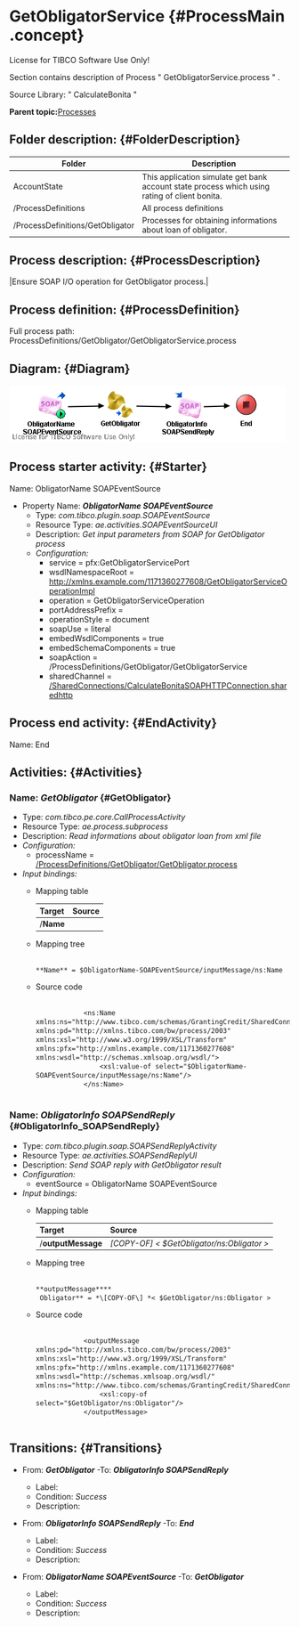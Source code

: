# GetObligatorService {#ProcessMain .concept}

License for TIBCO Software Use Only!

Section contains description of Process " GetObligatorService.process " .

Source Library: " CalculateBonita "

**Parent topic:**[Processes](../../../../projects/AccountState/common/process.md)

## Folder description: {#FolderDescription}

|Folder|Description|
|------|-----------|
|AccountState|This application simulate get bank account state process which using rating of client bonita.|
|/ProcessDefinitions|All process definitions|
|/ProcessDefinitions/GetObligator|Processes for obtaining informations about loan of obligator.|

## Process description: {#ProcessDescription}

|Ensure SOAP I/O operation for GetObligator process.|

## Process definition: {#ProcessDefinition}

Full process path: ProcessDefinitions/GetObligator/GetObligatorService.process

## Diagram: {#Diagram}

![](GetObligatorService.process.png)

## Process starter activity: {#Starter}

Name: ObligatorName SOAPEventSource

-   Property Name: ***ObligatorName SOAPEventSource***
    -   Type: *com.tibco.plugin.soap.SOAPEventSource*
    -   Resource Type: *ae.activities.SOAPEventSourceUI*
    -   Description: *Get input parameters from SOAP for GetObligator process*
    -   *Configuration:*
        -   service = pfx:GetObligatorServicePort
        -   wsdlNamespaceRoot = http://xmlns.example.com/1171360277608/GetObligatorServiceOperationImpl
        -   operation = GetObligatorServiceOperation
        -   portAddressPrefix =
        -   operationStyle = document
        -   soapUse = literal
        -   embedWsdlComponents = true
        -   embedSchemaComponents = true
        -   soapAction = /ProcessDefinitions/GetObligator/GetObligatorService
        -   sharedChannel = [/SharedConnections/CalculateBonitaSOAPHTTPConnection.sharedhttp](../../SharedConnections/CalculateBonitaSOAPHTTPConnection.sharedhttp.md)

## Process end activity: {#EndActivity}

Name: End

## Activities: {#Activities}

### Name: ***GetObligator*** {#GetObligator}

-   Type: *com.tibco.pe.core.CallProcessActivity*
-   Resource Type: *ae.process.subprocess*
-   Description: *Read informations about obligator loan from xml file*
-   *Configuration:*
    -   processName = [/ProcessDefinitions/GetObligator/GetObligator.process](GetObligator.process.md)
-   *Input bindings:*
    -   Mapping table

        |Target|Source|
        |------|------|
        |/**Name**| |

    -   Mapping tree

        ```
        
        **Name** = $ObligatorName-SOAPEventSource/inputMessage/ns:Name
        ```

    -   Source code

        ```
        
                    <ns:Name xmlns:ns="http://www.tibco.com/schemas/GrantingCredit/SharedConnections/Schema1.xsd" xmlns:pd="http://xmlns.tibco.com/bw/process/2003" xmlns:xsl="http://www.w3.org/1999/XSL/Transform" xmlns:pfx="http://xmlns.example.com/1171360277608" xmlns:wsdl="http://schemas.xmlsoap.org/wsdl/">
                        <xsl:value-of select="$ObligatorName-SOAPEventSource/inputMessage/ns:Name"/>
                    </ns:Name>
                
        ```


### Name: ***ObligatorInfo SOAPSendReply*** {#ObligatorInfo_SOAPSendReply}

-   Type: *com.tibco.plugin.soap.SOAPSendReplyActivity*
-   Resource Type: *ae.activities.SOAPSendReplyUI*
-   Description: *Send SOAP reply with GetObligator result*
-   *Configuration:*
    -   eventSource = ObligatorName SOAPEventSource
-   *Input bindings:*
    -   Mapping table

        |Target|Source|
        |------|------|
        |/**outputMessage**|*\[COPY-OF\] < $GetObligator/ns:Obligator \>*|

    -   Mapping tree

        ```
        
        **outputMessage****
         Obligator** = *\[COPY-OF\] *< $GetObligator/ns:Obligator >
        ```

    -   Source code

        ```
        
                    <outputMessage xmlns:pd="http://xmlns.tibco.com/bw/process/2003" xmlns:xsl="http://www.w3.org/1999/XSL/Transform" xmlns:pfx="http://xmlns.example.com/1171360277608" xmlns:wsdl="http://schemas.xmlsoap.org/wsdl/" xmlns:ns="http://www.tibco.com/schemas/GrantingCredit/SharedConnections/Schema1.xsd">
                        <xsl:copy-of select="$GetObligator/ns:Obligator"/>
                    </outputMessage>
                
        ```


## Transitions: {#Transitions}

-   From: ***GetObligator*** -To: ***ObligatorInfo SOAPSendReply***
    -   Label:
    -   Condition: *Success*
    -   Description:

-   From: ***ObligatorInfo SOAPSendReply*** -To: ***End***
    -   Label:
    -   Condition: *Success*
    -   Description:

-   From: ***ObligatorName SOAPEventSource*** -To: ***GetObligator***
    -   Label:
    -   Condition: *Success*
    -   Description:

